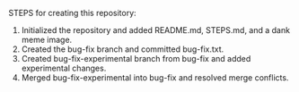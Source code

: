 STEPS for creating this repository:
1. Initialized the repository and added README.md, STEPS.md, and a dank meme image.
2. Created the bug-fix branch and committed bug-fix.txt.
3. Created bug-fix-experimental branch from bug-fix and added experimental changes.
4. Merged bug-fix-experimental into bug-fix and resolved merge conflicts.
